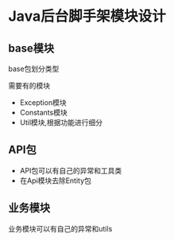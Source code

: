 # Java后台脚手架模块设计

## base模块

base包划分类型

需要有的模块

- Exception模块
- Constants模块
- Util模块,根据功能进行细分

## API包

- API包可以有自己的异常和工具类
- 在Api模块去除Entity包

## 业务模块

业务模块可以有自己的异常和utils